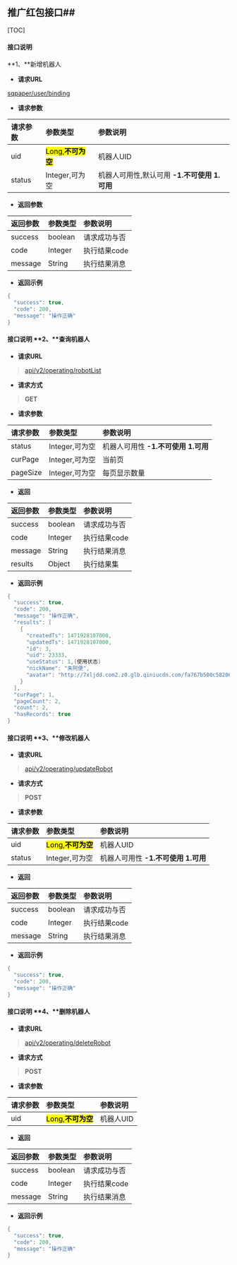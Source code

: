 ## 推广红包接口##

[TOC]

#### 接口说明

**1、**新增机器人

- **请求URL**
>

 [sqpaper/user/binding](#)


- **请求参数**
>

 | 请求参数      |     参数类型 |   参数说明   |
| :-------- | :--------| :------ |
| uid|  <mark>Long,**不可为空**</mark>|  机器人UID|
| status|   Integer,可为空|  机器人可用性,默认可用  **-1.不可使用 1.可用**|

- **返回参数**
>

 | 返回参数      |     参数类型 |   参数说明   |
| :-------- | :--------| :------ |
| success|   boolean|  请求成功与否|
| code|   Integer|  执行结果code|
| message|   String|  执行结果消息|

- **返回示例**
>    


```java
{
  "success": true,
  "code": 200,
  "message": "操作正确"
}
```

#### 接口说明 **2、**查询机器人

- **请求URL**
> [api/v2/operating/robotList](#)


- **请求方式**
>**GET**

- **请求参数**
>

 | 请求参数      |     参数类型 |   参数说明   |
| :-------- | :--------| :------ |
| status|   Integer,可为空|  机器人可用性 **-1.不可使用 1.可用**|
| curPage|   Integer,可为空|  当前页|
| pageSize|   Integer,可为空|  每页显示数量|

- **返回**
>

| 返回参数      |     参数类型 |   参数说明   |
| :-------- | :--------| :------ |
| success|   boolean|  请求成功与否|
| code|   Integer|  执行结果code|
| message|   String|  执行结果消息|
| results|   Object|  执行结果集|

- **返回示例**
>    


```java
{
  "success": true,
  "code": 200,
  "message": "操作正确",
  "results": [
    {
      "createdTs": 1471928107000,
      "updatedTs": 1471928107000,
      "id": 3,
      "uid": 23333,
      "useStatus": 1,(使用状态)
      "nickName": "朱阿便",
      "avatar": "http://7xljdd.com2.z0.glb.qiniucdn.com/fa767b500c58206f5f213a0fe4187e47.jpg"
    }
  ],
  "curPage": 1,
  "pageCount": 2,
  "count": 2,
  "hasRecords": true
}
```

#### 接口说明 **3、**修改机器人

- **请求URL**
> [api/v2/operating/updateRobot](#)


- **请求方式**
>**POST**

- **请求参数**
>

| 请求参数      |     参数类型 |   参数说明   |
| :-------- | :--------| :------ |
| uid|   <mark>Long,**不可为空**</mark>| 机器人UID|
| status|   Integer,可为空| 机器人可用性 **-1.不可使用 1.可用**|

- **返回**
>

| 返回参数      |     参数类型 |   参数说明   |
| :-------- | :--------| :------ |
| success|   boolean|  请求成功与否|
| code|   Integer|  执行结果code|
| message|   String|  执行结果消息|

- **返回示例**
>


```java
{
  "success": true,
  "code": 200,
  "message": "操作正确"
}
```

#### 接口说明 **4、**删除机器人

- **请求URL**
> [api/v2/operating/deleteRobot](#)


- **请求方式**
>**POST**

- **请求参数**
>

| 请求参数      |     参数类型 |   参数说明   |
| :-------- | :--------| :------ |
| uid|   <mark>Long,**不可为空**</mark>| 机器人UID|

- **返回**
>

 | 返回参数      |     参数类型 |   参数说明   |
| :-------- | :--------| :------ |
| success|   boolean|  请求成功与否|
| code|   Integer|  执行结果code|
| message|   String|  执行结果消息|

- **返回示例**
>

```java
{
  "success": true,
  "code": 200,
  "message": "操作正确"
}
```
